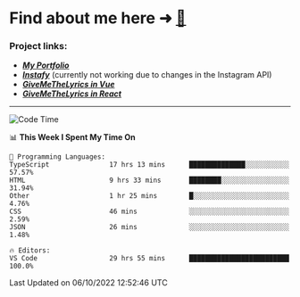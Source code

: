 # Find about me here ➜ [🧑](https://pauabella.dev)

### Project links:
- ***[My Portfolio](https://pauabella.dev)***
- ***[Instafy](https://instafy.me)*** (currently not working due to changes in the Instagram API)
- ***[GiveMeTheLyrics in Vue](https://lyrics.pauabella.dev)***
- ***[GiveMeTheLyrics in React](https://pauabella.dev/GiveMeTheLyrics)***

---
<!--START_SECTION:waka-->
![Code Time](http://img.shields.io/badge/Code%20Time-1%2C518%20hrs%2048%20mins-blue)

📊 **This Week I Spent My Time On** 

```text
💬 Programming Languages: 
TypeScript               17 hrs 13 mins      ██████████████░░░░░░░░░░░   57.57% 
HTML                     9 hrs 33 mins       ████████░░░░░░░░░░░░░░░░░   31.94% 
Other                    1 hr 25 mins        █░░░░░░░░░░░░░░░░░░░░░░░░   4.76% 
CSS                      46 mins             ░░░░░░░░░░░░░░░░░░░░░░░░░   2.59% 
JSON                     26 mins             ░░░░░░░░░░░░░░░░░░░░░░░░░   1.48%

🔥 Editors: 
VS Code                  29 hrs 55 mins      █████████████████████████   100.0%

```


 Last Updated on 06/10/2022 12:52:46 UTC
<!--END_SECTION:waka-->
